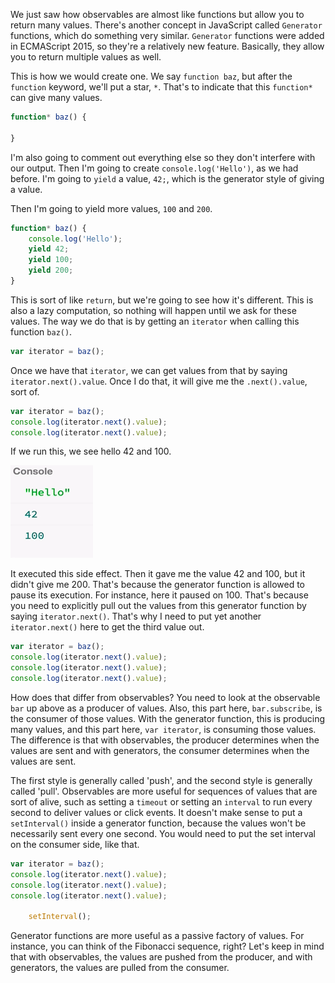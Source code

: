 We just saw how observables are almost like functions but allow you to return many values. There's another concept in JavaScript called `Generator` functions, which do something very similar. `Generator` functions were added in ECMAScript 2015, so they're a relatively new feature. Basically, they allow you to return multiple values as well.

This is how we would create one. We say `function baz`, but after the `function` keyword, we'll put a star, `*`. That's to indicate that this `function*` can give many values. 

```javascript
function* baz() {

}
```

I'm also going to comment out everything else so they don't interfere with our output. Then I'm going to create `console.log('Hello')`, as we had before. I'm going to `yield` a value, `42;`, which is the generator style of giving a value.

Then I'm going to yield more values, `100` and `200`. 

```javascript
function* baz() {
    console.log('Hello');
    yield 42;
    yield 100;
    yield 200;
}
```

This is sort of like `return`, but we're going to see how it's different. This is also a lazy computation, so nothing will happen until we ask for these values. The way we do that is by getting an `iterator` when calling this function `baz()`. 

```javascript
var iterator = baz();
```

Once we have that `iterator`, we can get values from that by saying `iterator.next().value`. Once I do that, it will give me the `.next().value`, sort of.

```javascript
var iterator = baz();
console.log(iterator.next().value);
console.log(iterator.next().value);
```

If we run this, we see hello 42 and 100. 

![We see hello, 42, and 100](../images/rxjs-observables-push-compared-to-generator-functions-pull-hello-42-100.png)

It executed this side effect. Then it gave me the value 42 and 100, but it didn't give me 200. That's because the generator function is allowed to pause its execution. For instance, here it paused on 100. That's because you need to explicitly pull out the values from this generator function by saying `iterator.next()`. That's why I need to put yet another `iterator.next()` here to get the third value out.

```javascript
var iterator = baz();
console.log(iterator.next().value);
console.log(iterator.next().value);
console.log(iterator.next().value);
```

How does that differ from observables? You need to look at the observable `bar` up above as a producer of values. Also, this part here, `bar.subscribe`, is the consumer of those values. With the generator function, this is producing many values, and this part here, `var iterator`, is consuming those values. The difference is that with observables, the producer determines when the values are sent and with generators, the consumer determines when the values are sent.

The first style is generally called 'push', and the second style is generally called 'pull'. Observables are more useful for sequences of values that are sort of alive, such as setting a `timeout` or setting an `interval` to run every second to deliver values or click events. It doesn't make sense to put a `setInterval()` inside a generator function, because the values won't be necessarily sent every one second. You would need to put the set interval on the consumer side, like that.

```javascript
var iterator = baz();
console.log(iterator.next().value);
console.log(iterator.next().value);
console.log(iterator.next().value);

    setInterval();
```

Generator functions are more useful as a passive factory of values. For instance, you can think of the Fibonacci sequence, right? Let's keep in mind that with observables, the values are pushed from the producer, and with generators, the values are pulled from the consumer.